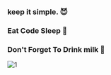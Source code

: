 ### keep it simple. 😈
### Eat Code Sleep 🔁
### Don't Forget To Drink milk 🥛

<!-- [![Aman's github stats](https://github-readme-stats.vercel.app/api?username=bhattcodes&theme=blue-green)](https://github.com/bhattcodes/github-readme-stats) -->
![1](https://github-readme-stats.vercel.app/api/top-langs/?username=bhattcodes&theme=blue-green)

<!--
**bhattcodes/bhattcodes** is a ✨ _special_ ✨ repository because its `README.md` (this file) appears on your GitHub profile.

Here are some ideas to get you started:

- 🔭 I’m currently working on ...
- 🌱 I’m currently learning ...
- 👯 I’m looking to collaborate on ...
- 🤔 I’m looking for help with ...
- 💬 Ask me about ...
- 📫 How to reach me: ...
- 😄 Pronouns: ...
- ⚡ Fun fact: ...
-->
